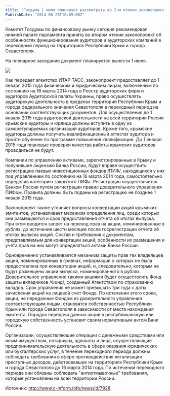 ```yaml
---
title: "Госдума 1 июля планирует рассмотреть во 2-м чтении законопроект об особенностях работы крымских аудиторов в переходный период" 
PublishDate: "2014-06-26T18:09:00Z" 
--- 
```

 Комитет Госдумы по финансовому рынку сегодня рекомендовал нижней палате парламента принять во втором чтении законопроект об особенностях функционирования аудиторов и аудиторских компаний в переходный период на территориях Республики Крым и города Севастополя.


На пленарное заседание документ планируется вынести 1 июля.


![](/docs/image/дума.jpg)

Как передает агентство ИТАР-ТАСС, законопроект предоставляет до 1 января 2015 года физическим и юридическим лицам, включенным по состоянию на 16 марта 2014 года в Реестр аудиторских фирм и аудиторов Аудиторской палаты Украины, право осуществлять аудиторскую деятельность в пределах территорий Республики Крым и города федерального значения Севастополя в переходный период на основании соответствующих документов. Для осуществления до 1 января 2015 года аудиторской деятельности на всей территории России крымские аудиторы и юрлица должны вступить в одну из саморегулируемых организаций аудиторов. Кроме того, крымские аудиторы должны получить квалификационный аттестат аудитора и пройти обучение по программе повышения квалификации. До 1 января 2015 года плановые проверки качества работы крымских аудиторов проводиться не будут.


Компании по управлению активами, зарегистрированные в Крыму и получившие лицензию Банка России, будут вправе осуществить регистрацию паевых инвестиционных фондов /ПИФ/, находящихся у них под управлением по состоянию на 16 марта 2014 года, самостоятельно определив категорию закрытого ПИФа. Регистрация осуществляется Банком России путем регистрации правил доверительного управления ПИФом. Правила должны быть поданы на регистрацию не позднее 1 января 2015 года.


Законопроект также уточняет вопросы конвертации акций крымских эмитентов, устанавливает механизм определения лиц, среди которых они размещаются и срок предоставления отчета об итогах выпуска. При этом вводится запрет на переход прав на акции, номинированные в рублях, до истечения шести месяцев после госрегистрации отчета об итогах выпуска акций. Состав и требования к документам, представляемым для конвертации акций, особенности их размещения и учета прав на них могут определяться актами Банка России.


Одновременно устанавливается механизм защиты прав тех владельцев акций, номинированных в гривнах, информация о которых не была предоставлена при конвертации акций, и, следовательно, которым не будут размещены акции выпуска, номинированного в рублях. Доверительное управление такими акциями будет осуществлять Фонд защиты вкладчиков /Фонд/, созданный Агентством по страхованию вкладов. Срок управления не может превышать три года с даты зачисления акций на лицевой счет Фонда. По истечении этого срока, акции, не переданные Фондом из доверительного управления соответствующим лицам, становятся собственностью Республики Крым или города Севастополя в зависимости от места нахождения эмитента. Порядок передачи данных акций в республиканскую или городскую собственность установит своим нормативным актом Банк России.


Организации, осуществляющие операции с денежными средствами или иным имуществом, нотариусы, адвокаты и лица, осуществляющие предпринимательскую деятельность в сфере оказания юридических или бухгалтерских услуг, в течение переходного периода должны соблюдать требования в сфере противодействия легализации преступных доходов, действовавшие на территориях Республики Крым и города Севастополя до 16 марта 2014 года. По истечении переходного периода они обязаны соблюдать &quot;антиотмывочные&quot; требования, которые установлены на всей территории России.





Источник:  http://www.c-inform.info/news/id/7928

